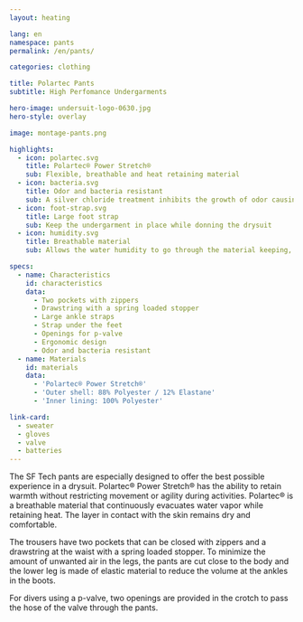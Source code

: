 ```yaml
---
layout: heating

lang: en
namespace: pants
permalink: /en/pants/

categories: clothing

title: Polartec Pants
subtitle: High Perfomance Undergarments

hero-image: undersuit-logo-0630.jpg
hero-style: overlay

image: montage-pants.png

highlights:
  - icon: polartec.svg
    title: Polartec® Power Stretch®
    sub: Flexible, breathable and heat retaining material
  - icon: bacteria.svg
    title: Odor and bacteria resistant
    sub: A silver chloride treatment inhibits the growth of odor causing bacteria for the life of the garment
  - icon: foot-strap.svg
    title: Large foot strap
    sub: Keep the undergarment in place while donning the drysuit
  - icon: humidity.svg
    title: Breathable material
    sub: Allows the water humidity to go through the material keeping, the skin dry and warm

specs:
  - name: Characteristics
    id: characteristics
    data:
      - Two pockets with zippers
      - Drawstring with a spring loaded stopper
      - Large ankle straps
      - Strap under the feet
      - Openings for p-valve
      - Ergonomic design
      - Odor and bacteria resistant
  - name: Materials
    id: materials
    data:
      - 'Polartec® Power Stretch®'
      - 'Outer shell: 88% Polyester / 12% Elastane'
      - 'Inner lining: 100% Polyester'

link-card:
  - sweater
  - gloves
  - valve
  - batteries
---
```


The SF Tech pants are especially designed to offer the best possible experience in a drysuit. Polartec® Power Stretch® has the ability to retain warmth without restricting movement or agility during activities. Polartec® is a breathable material that continuously evacuates water vapor while retaining heat. The layer in contact with the skin remains dry and comfortable.

The trousers have two pockets that can be closed with zippers and a drawstring at the waist with a spring loaded stopper. To minimize the amount of unwanted air in the legs, the pants are cut close to the body and the lower leg is made of elastic material to reduce the volume at the ankles in the boots.

For divers using a p-valve, two openings are provided in the crotch to pass the hose of the valve through the pants.
